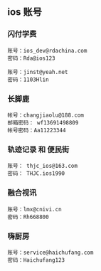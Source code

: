 ## ios 账号

### 闪付学费

	账号：ios_dev@rdachina.com
	密码：Rda@ios123
	
	账号：jinst@yeah.net	密码：1103Hlin
	
### 长脚鹿
	帐号：changjiaolu@188.com 
	邮箱密码： wf13691498809  
	帐号密码：Aa11223344
	
### 轨迹记录 和 便民街
	账号： thjc_ios@163.com
	密码： THJC.ios1990
	
### 融合视讯
	账号：lmx@cnivi.cn
	密码：Rh668800
	
	
###  嗨厨房
	账号：service@haichufang.com
	密码：Haichufang123